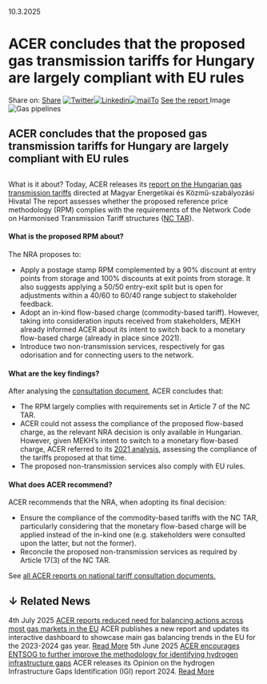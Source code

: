 10.3.2025
# ACER concludes that the proposed gas transmission tariffs for Hungary are largely compliant with EU rules
Share on: [Share](https://www.addtoany.com/share#url=https%3A%2F%2Fwww.acer.europa.eu%2Fnews%2Facer-concludes-proposed-gas-transmission-tariffs-hungary-are-largely-compliant-eu-rules&title=ACER%20concludes%20that%20the%20proposed%20gas%20transmission%20tariffs%20for%20Hungary%20are%20largely%20compliant%20with%20EU%20rules)
[![Twitter](https://www.acer.europa.eu/sites/default/files/bluesky.svg)](https://www.acer.europa.eu/#bluesky)[![Linkedin](https://www.acer.europa.eu/sites/default/files/linkedin.svg)](https://www.acer.europa.eu/#linkedin)[![mailTo](https://www.acer.europa.eu/sites/default/files/copy-url.png)](https://www.acer.europa.eu/#copy_link)
[See the report ](https://www.acer.europa.eu/sites/default/files/documents/Publications/ACER_Gas_Tariff_Report_Hungary_2025.pdf)
Image
![Gas pipelines](https://www.acer.europa.eu/sites/default/files/styles/main_images_news_and_pages_little_/public/2025-03/Tariffs_HU.jpg?itok=DWNtTQXs)
## ACER concludes that the proposed gas transmission tariffs for Hungary are largely compliant with EU rules
## 
What is it about?
Today, ACER releases its [report on the Hungarian gas transmission tariffs](https://www.acer.europa.eu/sites/default/files/documents/Publications/ACER_Gas_Tariff_Report_Hungary_2025.pdf) directed at Magyar Energetikai és Közmű-szabályozási Hivatal
The report assesses whether the proposed reference price methodology (RPM) complies with the requirements of the Network Code on Harmonised Transmission Tariff structures ([NC TAR](https://www.acer.europa.eu/gas/network-codes/tariffs)). 
#### **What is the proposed RPM about?**
The NRA proposes to:
  * Apply a postage stamp RPM complemented by a 90% discount at entry points from storage and 100% discounts at exit points from storage. It also suggests applying a 50/50 entry-exit split but is open for adjustments within a 40/60 to 60/40 range subject to stakeholder feedback.
  * Adopt an in-kind flow-based charge (commodity-based tariff). However, taking into consideration inputs received from stakeholders, MEKH already informed ACER about its intent to switch back to a monetary flow-based charge (already in place since 2021).
  * Introduce two non-transmission services, respectively for gas odorisation and for connecting users to the network. 


#### **What are the key findings?**
After analysing the [consultation document](https://www.mekh.hu/fulfilment-of-the-consultation-requirement-set-by-article-26-of-tar-nc-2024), ACER concludes that: 
  * The RPM largely complies with requirements set in Article 7 of the NC TAR. 
  * ACER could not assess the compliance of the proposed flow-based charge, as the relevant NRA decision is only available in Hungarian. However, given MEKH’s intent to switch to a monetary flow-based charge, ACER referred to its [2021 analysis](https://acer.europa.eu/sites/default/files/documents/Publications/Agency%20report%20-%20analysis%20of%20the%20consultation%20document%20for%20Hungary.pdf), assessing the compliance of the tariffs proposed at that time.
  * The proposed non-transmission services also comply with EU rules. 


#### **What does ACER recommend?**
ACER recommends that the NRA, when adopting its final decision:
  * Ensure the compliance of the commodity-based tariffs with the NC TAR, particularly considering that the monetary flow-based charge will be applied instead of the in-kind one (e.g. stakeholders were consulted upon the latter, but not the former).
  * Reconcile the proposed non-transmission services as required by Article 17(3) of the NC TAR.


See [all ACER reports on national tariff consultation documents.](https://www.acer.europa.eu/gas/network-codes/tariffs/acer-reports-national-tariff-consultations/acer-analysis-national-tariff-consultation-documents)
## ↓ Related News
4th July 2025 
[ACER reports reduced need for balancing actions across most gas markets in the EU](https://www.acer.europa.eu/news/acer-reports-reduced-need-balancing-actions-across-most-gas-markets-eu)
ACER publishes a new report and updates its interactive dashboard to showcase main gas balancing trends in the EU for the 2023-2024 gas year. 
[Read More](https://www.acer.europa.eu/news/acer-reports-reduced-need-balancing-actions-across-most-gas-markets-eu)
5th June 2025 
[ACER encourages ENTSOG to further improve the methodology for identifying hydrogen infrastructure gaps](https://www.acer.europa.eu/news/acer-encourages-entsog-further-improve-methodology-identifying-hydrogen-infrastructure-gaps)
ACER releases its Opinion on the hydrogen Infrastructure Gaps Identification (IGI) report 2024. 
[Read More](https://www.acer.europa.eu/news/acer-encourages-entsog-further-improve-methodology-identifying-hydrogen-infrastructure-gaps)
[](https://www.acer.europa.eu/news/acer-concludes-proposed-gas-transmission-tariffs-hungary-are-largely-compliant-eu-rules)
